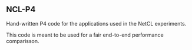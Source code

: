 NCL-P4
------

Hand-written P4 code for the applications used in the NetCL experiments.

This code is meant to be used for a fair end-to-end performance comparisson.